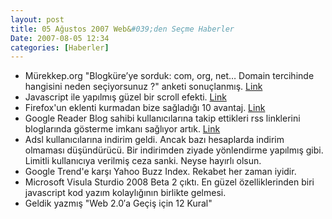 ```yaml
---
layout: post
title: 05 Ağustos 2007 Web&#039;den Seçme Haberler
Date: 2007-08-05 12:34
categories: [Haberler]
---
```


-   Mürekkep.org "Blogküre’ye sorduk: com, org, net… Domain tercihinde
    hangisini neden seçiyorsunuz ?" anketi sonuçlanmış. [Link][]
-   Javascript ile yapılmış güzel bir scroll efekti. [Link][1]
-   Firefox'un eklenti kurmadan bize sağladığı 10 avantaj. [Link][2]
-   Google Reader Blog sahibi kullanıcılarına takip ettikleri rss
    linklerini bloglarında gösterme imkanı sağlıyor artık. [Link][3]
-   Adsl kullanıcılarına indirim geldi. Ancak bazı hesaplarda indirim
    olmaması düşündürücü. Bir indirimden ziyade yönlendirme yapılmış
    gibi. Limitli kullanıcıya verilmiş ceza sanki. Neyse hayırlı olsun.
-   Google Trend'e karşı Yahoo Buzz Index. Rekabet her zaman iyidir.
-   Microsoft Visula Sturdio 2008 Beta 2 çıktı. En güzel özelliklerinden
    biri javascript kod yazım kolaylığının birlikte gelmesi.
-   Geldik yazmış "Web 2.0′a Geçiş için 12 Kural"


  [Link]: http://www.murekkep.org/blogkureye-sorduk-com-org-net-domain-tercihinde-hangisini-neden-seciyorsunuz
    "neden .com"
  [1]: http://www.scrollovers.com/ "Scrollovers"
  [2]: http://lifehacker.com/software/lifehacker-top-10/top-10-firefox-features-that-dont-require-extensions-284532.php
    "Firefox"
  [3]: http://googlesystem.blogspot.com/2007/08/blogroll-powered-by-google-reader.html
    "Google Reader"